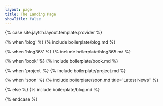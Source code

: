 ```yaml
---
layout: page
title: The Landing Page
showTitle: false
---
```


{% case site.jaytch.layout.template.provider %}

{% when 'blog' %}
{% include boilerplate/blog.md %}

{% when 'blog365' %}
{% include boilerplate/blog365.md %}

{% when 'book' %}
{% include boilerplate/book.md %}

{% when 'project' %}
{% include boilerplate/project.md %}

{% when 'soon' %}
{% include boilerplate/soon.md title="Latest News" %}

{% else %}
{% include boilerplate/blog.md %}

{% endcase %}
